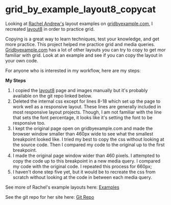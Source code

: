# grid_by_example_layout8_copycat
Looking at [Rachel Andrew's](https://github.com/rachelandrew) layout examples on [gridbyexample.com](https://gridbyexample.com/), I recreated [layout8](https://gridbyexample.com/examples/code/layout8.html) in order to practice grid.

Copying is a great way to learn techniques, test your knowledge, and get more practice. This project helped me practice grid and media queries. [Gridbyexample.com](https://gridbyexample.com/) has a lot of other layouts you can try to copy to get mor familiar with grid. Look at an example and see if you can copy the layout in your own code.

For anyone who is interested in my workflow, here are my steps:

**My Steps**
1. I copied the [layout8](https://gridbyexample.com/examples/code/layout8.html) page and images manually but it's probably available on the git repo linked below. 
2. Deleted the internal css except for lines 8-18 which set up the page to work well as a responsive layout. These lines are generally included in most responsive layout projects. Though, I am not familiar with the line that sets the font percentage, it looks like it's setting the font to be responsive too.
3. I kept the original page open on gridbyexample.com and made the browser window smaller than 460px wide to see what the smallest breakpoint looked like. I tried my best to copy the css without looking at the source code. Then I compared my code to the original up to the first breakpoint.
4. I made the original page window wider than 460 pixels. I attempted to copy the code up to this breakpoint in a new media query. I compared my code with the original code. I repeated this process for 660px;
5. I haven't done step five yet, but it would be to recreate the css from scratch without looking at the code in between each media query.

See more of Rachel's example layouts here: [Examples](https://gridbyexample.com/examples/page-layout/)

See the git repo for her site here: [Git Repo](https://github.com/rachelandrew/grid-by-example)
